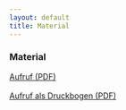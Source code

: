 ```yaml
---
layout: default
title: Material
---
```


<div class="post">
  <h3>Material</h3>
  <p>
<a href="{{ site.url }}/download/Aufruf-LeipzigerInitiativeGegenIslamismus.pdf">Aufruf (PDF)</a>
      <br><br>
<a href="{{ site.url }}/download/Aufruf-LeipzigerInitiativeGegenIslamismus-Druckbogen.pdf">Aufruf als Druckbogen (PDF)</a>
    </p>
</div>